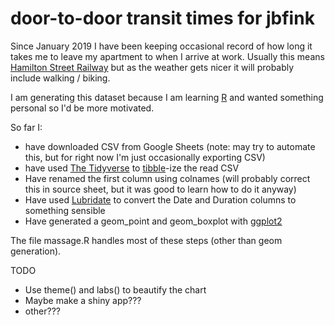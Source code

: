# door-to-door transit times for jbfink
Since January 2019 I have been keeping occasional record of how long it takes me to leave my apartment
to when I arrive at work. Usually this means [Hamilton Street Railway](https://en.wikipedia.org/wiki/Hamilton_Street_Railway) but as
the weather gets nicer it will probably include walking / biking. 

I am generating this dataset because I am learning [R](https://r-project.org) and wanted something personal so I'd be more motivated.


So far I:

* have downloaded CSV from Google Sheets (note: may try to automate this, but for right now I'm just occasionally exporting CSV) 
* have used [The Tidyverse](https://www.tidyverse.org) to [tibble](https://tibble.tidyverse.org)-ize the read CSV
* Have renamed the first column using colnames (will probably correct this in source sheet, but it was good to learn how to do it anyway)
* Have used [Lubridate](https://lubridate.tidyverse.org) to convert the Date and Duration columns to something sensible
* Have generated a geom_point and geom_boxplot with [ggplot2](https://ggplot2.tidyverse.org/)

The file massage.R handles most of these steps (other than geom generation).


TODO

* Use theme() and labs() to beautify the chart
* Maybe make a shiny app???
* other???
